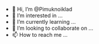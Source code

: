 - 👋 Hi, I’m @Pimuknoiklad
- 👀 I’m interested in ...
- 🌱 I’m currently learning ...
- 💞️ I’m looking to collaborate on ...
- 📫 How to reach me ...

<!---
Pimuknoiklad/Pimuknoiklad is a ✨ special ✨ repository because its `README.md` (this file) appears on your GitHub profile.
You can click the Preview link to take a look at your changes.
--->
